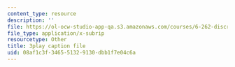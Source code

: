 ```yaml
---
content_type: resource
description: ''
file: https://ol-ocw-studio-app-qa.s3.amazonaws.com/courses/6-262-discrete-stochastic-processes-spring-2011/08af1c3f346551329130dbb1f7e04c6a_TOvSJkC1nRI.vtt
file_type: application/x-subrip
resourcetype: Other
title: 3play caption file
uid: 08af1c3f-3465-5132-9130-dbb1f7e04c6a
---
```

